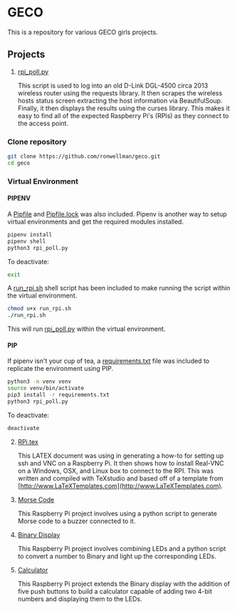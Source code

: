 # GECO
This is a repository for various GECO girls projects.

## Projects
1. [rpi_poll.py](./rpi_poll.py)

   This script is used to log into an old D-Link DGL-4500 circa 2013 wireless router using the requests library.  It then scrapes the wireless hosts status screen extracting the host information via BeautifulSoup.  Finally, it then displays the results using the curses library.  This makes it easy to find all of the expected Raspberry Pi's (RPIs) as they connect to the access point.

### Clone repository

   ```bash
   git clone https://github.com/ronwellman/geco.git
   cd geco
   ```

### Virtual Environment

#### PIPENV
   A [Pipfile](./Pipfile) and [Pipfile.lock](./Pipfile.lock) was also included.  Pipenv is another way to setup virtual environments and get the required modules installed. 

   ```bash
   pipenv install
   pipenv shell
   python3 rpi_poll.py
   ```

   To deactivate:

   ```bash
   exit
   ```

   A [run_rpi.sh](./run_rpi.sh) shell script has been included to make running the script within the virtual environment.
   
   ```bash
   chmod u+x run_rpi.sh
   ./run_rpi.sh
   ```

   This will run [rpi_poll.py](./rpi_poll.py) within the virtual environment.

#### PIP

   If pipenv isn't your cup of tea, a [requirements.txt](./requirements.txt) file was included to replicate the environment using PIP. 

   ```bash
   python3 -m venv venv
   source venv/bin/activate
   pip3 install -r requirements.txt
   python3 rpi_poll.py
   ``` 
   
   To deactivate:
   ```bash
   deactivate
   ```
 
2. [RPi.tex](./doc/RPi.tex)

   This LATEX document was using in generating a how-to for setting up ssh and VNC on a Raspberry Pi.  It then shows how to install Real-VNC on a Windows, OSX, and Linux box to connect to the RPI.  This was written and compiled with TeXstudio and based off of a template from [http://www.LaTeXTemplates.com](http://www.LaTeXTemplates.com).

3. [Morse Code](./morse_code/)

    This Raspberry Pi project involves using a python script to generate Morse code to a buzzer connected to it.

4. [Binary Display](./binary_display/)

    This Raspberry Pi project involves combining LEDs and a python script to convert a number to Binary and light up the corresponding LEDs.

5. [Calculator](./calculator/)

    This Raspberry Pi project extends the Binary display with the addition of five push buttons to build a calculator capable of adding two 4-bit numbers and displaying them to the LEDs.
